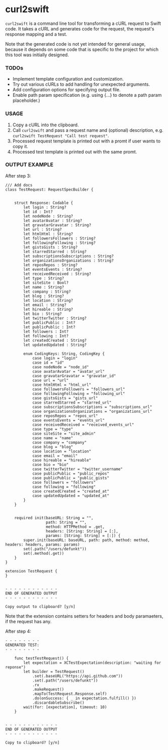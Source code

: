 # curl2swift

`curl2swift` is a command line tool for transforming a cURL request to Swift code. 
It takes a cURL and generates code for the request, the request's response mapping and a test. 

Note that the generated code is not yet intended for general usage, 
because it depends on some code that is specific to the project for which this tool was initially designed.

### TODOs
- Implement template configuration and customization.
- Try out various cURLs to add handling for unexpected arguments.
- Add configuration options for specifying output file. 
- Enable path param specification (e.g. using {...} to denote a path param placeholder.)

### USAGE
1. Copy a cURL into the clipboard.
2. Call `curl2swift` and pass a request name and (optional) description, e.g. `curl2swift TestRequest "Call test request"`.
3. Processed request template is printed out with a promt if user wants to copy it.
4. Processed test template is printed out with the same promt.

### OUTPUT EXAMPLE
After step 3:
```
/// Add docs
class TestRequest: RequestSpecBuilder {

    
    struct Response: Codable {
        let login : String?
        let id : Int?
        let nodeNode : String?
        let avatarAvatar : String?
        let gravatarGravatar : String?
        let url : String?
        let htmlHtml : String?
        let followersFollowers : String?
        let followingFollowing : String?
        let gistsGists : String?
        let starredStarred : String?
        let subscriptionsSubscriptions : String?
        let organizationsOrganizations : String?
        let reposRepos : String?
        let eventsEvents : String?
        let receivedReceived : String?
        let type : String?
        let siteSite : Bool?
        let name : String?
        let company : String?
        let blog : String?
        let location : String?
        let email : String?
        let hireable : String?
        let bio : String?
        let twitterTwitter : String?
        let publicPublic : Int?
        let publicPublic : Int?
        let followers : Int?
        let following : Int?
        let createdCreated : String?
        let updatedUpdated : String?

        enum CodingKeys: String, CodingKey {
            case login = "login"
            case id = "id"
            case nodeNode = "node_id"
            case avatarAvatar = "avatar_url"
            case gravatarGravatar = "gravatar_id"
            case url = "url"
            case htmlHtml = "html_url"
            case followersFollowers = "followers_url"
            case followingFollowing = "following_url"
            case gistsGists = "gists_url"
            case starredStarred = "starred_url"
            case subscriptionsSubscriptions = "subscriptions_url"
            case organizationsOrganizations = "organizations_url"
            case reposRepos = "repos_url"
            case eventsEvents = "events_url"
            case receivedReceived = "received_events_url"
            case type = "type"
            case siteSite = "site_admin"
            case name = "name"
            case company = "company"
            case blog = "blog"
            case location = "location"
            case email = "email"
            case hireable = "hireable"
            case bio = "bio"
            case twitterTwitter = "twitter_username"
            case publicPublic = "public_repos"
            case publicPublic = "public_gists"
            case followers = "followers"
            case following = "following"
            case createdCreated = "created_at"
            case updatedUpdated = "updated_at"
        }
    }


    required init(baseURL: String = "",
                  path: String = "",
                  method: HTTPMethod = .get,
                  headers: [String: String] = [:],
                  params: [String: String] = [:]) {
        super.init(baseURL: baseURL, path: path, method: method, headers: headers, params: params)
        set(.path("/users/defunkt"))
        set(.method(.get))
    }
}

extension TestRequest {
}


- - - - - - - - - - - - 
END OF GENERATED OUTPUT
- - - - - - - - - - - - 

Copy output to clipboard? [y/n]
```

Note that the extension contains setters for headers and body paramaeters, if the request has any.

After step 4:
```
- - - - - - - - 
GENERATED TEST:
- - - - - - - - 

    func testTestRequest() {
        let expectation = XCTestExpectation(description: "waiting for reponse")
        let builder = TestRequest()
            .set(.baseURL("https://api.github.com"))
            .set(.path("/users/defunkt"))
            .rx
            .makeRequest()
            .mapTo(TestRequest.Response.self)
            .do(onSuccess: { _ in expectation.fulfill() })
            .discardableSubscribe()
        wait(for: [expectation], timeout: 10)
    }


- - - - - - - - - - - - 
END OF GENERATED OUTPUT
- - - - - - - - - - - - 

Copy to clipboard? [y/n]
```